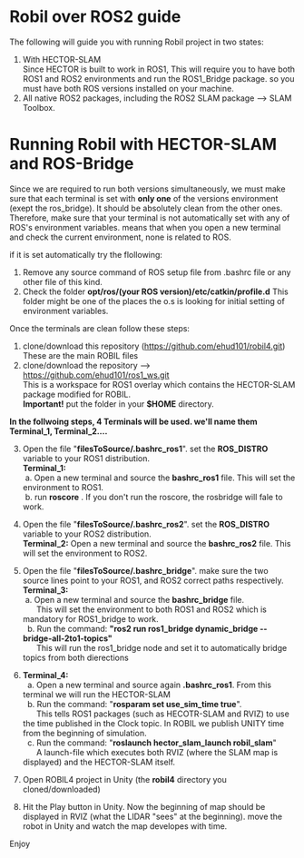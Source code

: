 # Robil over ROS2 guide
The following will guide you with running Robil project in two states:  
1. With HECTOR-SLAM  
Since HECTOR is built to work in ROS1, This will require you to have both ROS1 and ROS2 environments and run the ROS1_Bridge package.
so you must have both ROS versions installed on your machine.
2. All native ROS2 packages, including the ROS2 SLAM package --> SLAM Toolbox.

# Running Robil with HECTOR-SLAM and ROS-Bridge
Since we are required to run both versions simultaneously, we must make sure that each terminal is set with **only one** of the versions environment (exept the ros_bridge). It should be absolutely clean from the other ones.
Therefore, make sure that your terminal is not automatically set with any of ROS's environment variables. means that when you open a new terminal and check the current environment, none is related to ROS.

if it is set automatically try the flollowing:
1. Remove any source command of ROS setup file from .bashrc file or any other file of this kind.
2. Check the folder **opt/ros/(your ROS version)/etc/catkin/profile.d**
This folder might be one of the places the o.s is looking for initial setting of environment variables.

Once the terminals are clean follow these steps:
1. clone/download this repository (https://github.com/ehud101/robil4.git)  
These are the main ROBIL files
2. clone/download the repository --> https://github.com/ehud101/ros1_ws.git  
This is a workspace for ROS1 overlay which contains the HECTOR-SLAM package modified for ROBIL.  
**Important!** put the folder in your **$HOME** directory.  

**In the follwoing steps, 4 Terminals will be used. we'll name them Terminal_1, Terminal_2....**  

3. Open the file "**filesToSource/.bashrc_ros1**". set the **ROS_DISTRO** variable to your ROS1 distribution.  
**Terminal_1:**  
&nbsp;a. Open a new terminal and source the **bashrc_ros1** file. This will set the environment to ROS1.  
&nbsp;b. run **roscore** . If you don't run the roscore, the rosbridge will fale to work.  

4. Open the file "**filesToSource/.bashrc_ros2**". set the **ROS_DISTRO** variable to your ROS2 distribution.  
**Terminal_2:** Open a new terminal and source the **bashrc_ros2** file. This will set the environment to ROS2.  

5. Open the file "**filesToSource/.bashrc_bridge**". make sure the two source lines point to your ROS1, and ROS2 correct paths respectively.  
**Terminal_3:**  
&nbsp;a. Open a new terminal and source the **bashrc_bridge** file.  
&nbsp;&nbsp;&nbsp;&nbsp;&nbsp;&nbsp;This will set the environment to both ROS1 and ROS2 which is mandatory for ROS1_bridge to work.  
&nbsp;&nbsp;b. Run the command: **"ros2 run ros1_bridge dynamic_bridge --bridge-all-2to1-topics"**   
&nbsp;&nbsp;&nbsp;&nbsp;&nbsp;&nbsp;This will run the ros1_bridge node and set it to automatically bridge topics from both dierections

6. **Terminal_4:**  
&nbsp;&nbsp;a. Open a new terminal and source again **.bashrc_ros1**. From this terminal we will run the HECTOR-SLAM  
&nbsp;&nbsp;b. Run the command: "**rosparam set use_sim_time true**".  
&nbsp;&nbsp;&nbsp;&nbsp;&nbsp;&nbsp;This tells ROS1 packages (such as HECOTR-SLAM and RVIZ) to use the time published in the Clock topic. In ROBIL we publish UNITY time from the beginning of simulation.  
&nbsp;&nbsp;c. Run the command: "**roslaunch hector_slam_launch robil_slam**"  
&nbsp;&nbsp;&nbsp;&nbsp;&nbsp;&nbsp;A launch-file which executes both RVIZ (where the SLAM map is displayed) and the HECTOR-SLAM itself.  

7. Open ROBIL4 project in Unity (the **robil4** directory you cloned/downloaded)  

8. Hit the Play button in Unity. Now the beginning of map should be displayed in RVIZ (what the LIDAR "sees" at the beginning).
move the robot in Unity and watch the map developes with time.

Enjoy
